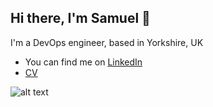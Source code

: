 ## Hi there, I'm Samuel 👋
I'm a DevOps engineer, based in Yorkshire, UK

- You can find me on [LinkedIn](https://www.linkedin.com/in/samuel-roberts-928687267?utm_source=share&utm_campaign=share_via&utm_content=profile&utm_medium=ios_app)
- [CV]("https://samdroberts87.github.io/cv/")


![alt text](https://www.codewars.com/users/samdroberts87/badges/large)
